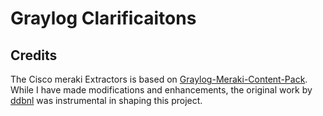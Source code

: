 # Graylog Clarificaitons

## Credits

The Cisco meraki Extractors is based on [Graylog-Meraki-Content-Pack](https://github.com/ddbnl/Graylog-Meraki-Content-Pack?tab=MIT-1-ov-file). While I have made modifications and enhancements, the original work by [ddbnl](https://github.com/ddbnl) was instrumental in shaping this project.
